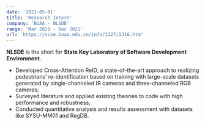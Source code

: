 ```yaml
---
date: '2021-05-01'
title: 'Research Intern'
company: 'BUAA - NLSDE'
range: 'Mar 2021 - Dec 2021'
url: 'https://scse.buaa.edu.cn/info/1127/2316.htm'
---
```


**NLSDE** is the short for **State Key Laboratory of Software Development Environment**.

- Developed Cross-Attention ReID, a state-of-the-art approach to realizing pedestrians’ re-identification based on training with large-scale datasets generated by single-channeled IR cameras and three-channeled RGB cameras;
- Surveyed literature and applied existing theories to code with high performance and robustness;
- Conducted quantitative analysis and results assessment with datasets like SYSU-MM01 and RegDB.
